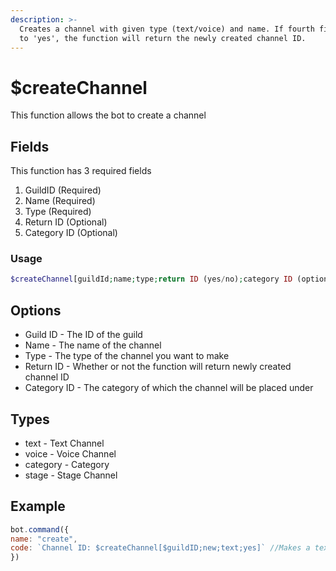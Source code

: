 ```yaml
---
description: >-
  Creates a channel with given type (text/voice) and name. If fourth field is set
  to 'yes', the function will return the newly created channel ID.
---
```


# $createChannel

This function allows the bot to create a channel

## Fields

This function has 3 required fields

1. GuildID \(Required\)
2. Name \(Required\)
3. Type \(Required\)
4. Return ID \(Optional\)
5. Category ID \(Optional\)

### Usage 
```php
$createChannel[guildId;name;type;return ID (yes/no);category ID (optional)]
```

## Options

* Guild ID - The ID of the guild
* Name - The name of the channel
* Type - The type of the channel you want to make
* Return ID - Whether or not the function will return newly created channel ID
* Category ID - The category of which the channel will be placed under

## Types

* text - Text Channel
* voice - Voice Channel
* category - Category
* stage - Stage Channel

## Example

```javascript
bot.command({
name: "create",
code: `Channel ID: $createChannel[$guildID;new;text;yes]` //Makes a text channel named "new"
})
```

